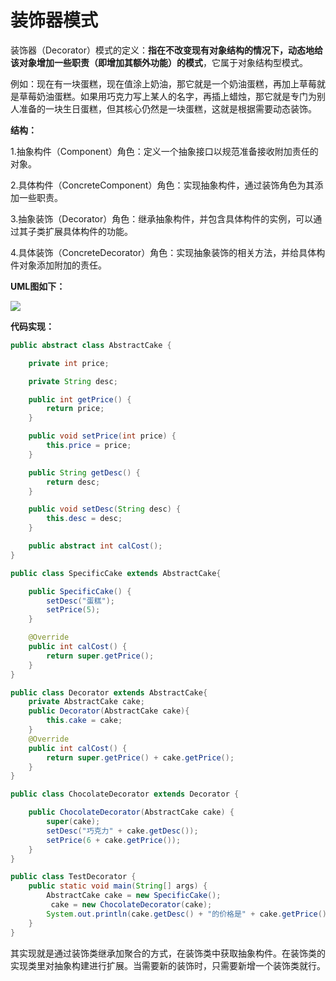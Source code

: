 # 装饰器模式
装饰器（Decorator）模式的定义：**指在不改变现有对象结构的情况下，动态地给该对象增加一些职责（即增加其额外功能）的模式**，它属于对象结构型模式。

例如：现在有一块蛋糕，现在值涂上奶油，那它就是一个奶油蛋糕，再加上草莓就是草莓奶油蛋糕。如果用巧克力写上某人的名字，再插上蜡烛，那它就是专门为别人准备的一块生日蛋糕，但其核心仍然是一块蛋糕，这就是根据需要动态装饰。

**结构：**

1.抽象构件（Component）角色：定义一个抽象接口以规范准备接收附加责任的对象。

2.具体构件（ConcreteComponent）角色：实现抽象构件，通过装饰角色为其添加一些职责。

3.抽象装饰（Decorator）角色：继承抽象构件，并包含具体构件的实例，可以通过其子类扩展具体构件的功能。

4.具体装饰（ConcreteDecorator）角色：实现抽象装饰的相关方法，并给具体构件对象添加附加的责任。

**UML图如下：**

![](D:\WorkSpace\idea\qianfeng-pxs\design-mode\src\main\resources\decorator\Decorator.png)

**代码实现：**

```Java
public abstract class AbstractCake {

    private int price;

    private String desc;

    public int getPrice() {
        return price;
    }

    public void setPrice(int price) {
        this.price = price;
    }

    public String getDesc() {
        return desc;
    }

    public void setDesc(String desc) {
        this.desc = desc;
    }

    public abstract int calCost();
}

public class SpecificCake extends AbstractCake{

    public SpecificCake() {
        setDesc("蛋糕");
        setPrice(5);
    }

    @Override
    public int calCost() {
        return super.getPrice();
    }
}

public class Decorator extends AbstractCake{
    private AbstractCake cake;
    public Decorator(AbstractCake cake){
        this.cake = cake;
    }
    @Override
    public int calCost() {
        return super.getPrice() + cake.getPrice();
    }
}

public class ChocolateDecorator extends Decorator {

    public ChocolateDecorator(AbstractCake cake) {
        super(cake);
        setDesc("巧克力" + cake.getDesc());
        setPrice(6 + cake.getPrice());
    }
}

public class TestDecorator {
    public static void main(String[] args) {
        AbstractCake cake = new SpecificCake();
         cake = new ChocolateDecorator(cake);
        System.out.println(cake.getDesc() + "的价格是" + cake.getPrice());
    }
}
```

其实现就是通过装饰类继承加聚合的方式，在装饰类中获取抽象构件。在装饰类的实现类里对抽象构建进行扩展。当需要新的装饰时，只需要新增一个装饰类就行。

